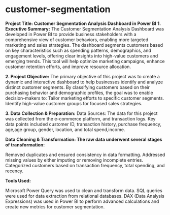 # customer-segmentation
**Project Title: Customer Segmentation Analysis Dashboard in Power BI**
**1. Executive Summary:**
The Customer Segmentation Analysis Dashboard was developed in Power BI to provide business stakeholders with a comprehensive view of customer behaviors, enabling more targeted marketing and sales strategies. The dashboard segments customers based on key characteristics such as spending patterns, demographics, and engagement levels, offering clear insights into high-value customers and emerging trends. This tool will help optimize marketing campaigns, enhance customer retention efforts, and improve resource allocation.

**2. Project Objective:**
The primary objective of this project was to create a dynamic and interactive dashboard to help businesses identify and analyze distinct customer segments. By classifying customers based on their purchasing behavior and demographic profiles, the goal was to enable decision-makers to: Tailor marketing efforts to specific customer segments.
Identify high-value customer groups for focused sales strategies.

**3. Data Collection & Preparation:**
Data Sources: The data for this project was collected from the e-commerce platform, and transaction logs. Key data points included customer ID, transaction history, purchase frequency, age,age group, gender, location, and total spend,income.

**Data Cleaning & Transformation: The raw data underwent several stages of transformation:**

Removed duplicates and ensured consistency in data formatting.
Addressed missing values by either imputing or removing incomplete entries.
Categorized customers based on transaction frequency, total spending, and recency.

**Tools Used:**

Microsoft Power Query was used to clean and transform data.
SQL queries were used for data extraction from relational databases.
DAX (Data Analysis Expressions) was used in Power BI to perform advanced calculations and create new metrics for customer segmentation.
